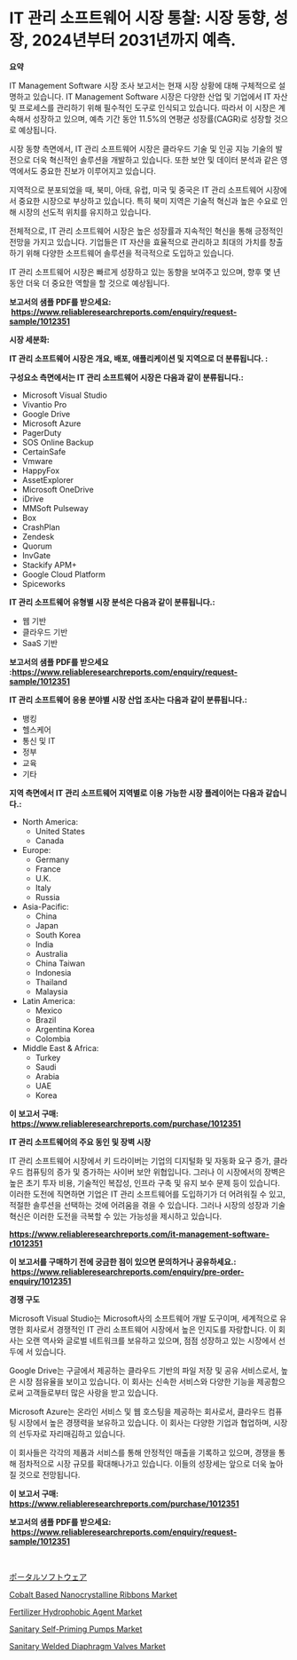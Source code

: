 <p><h1>IT 관리 소프트웨어 시장 통찰: 시장 동향, 성장, 2024년부터 2031년까지 예측.</h1></p><p><strong>요약</strong></p>
<p><p>IT Management Software 시장 조사 보고서는 현재 시장 상황에 대해 구체적으로 설명하고 있습니다. IT Management Software 시장은 다양한 산업 및 기업에서 IT 자산 및 프로세스를 관리하기 위해 필수적인 도구로 인식되고 있습니다. 따라서 이 시장은 계속해서 성장하고 있으며, 예측 기간 동안 11.5%의 연평균 성장률(CAGR)로 성장할 것으로 예상됩니다.</p><p>시장 동향 측면에서, IT 관리 소프트웨어 시장은 클라우드 기술 및 인공 지능 기술의 발전으로 더욱 혁신적인 솔루션을 개발하고 있습니다. 또한 보안 및 데이터 분석과 같은 영역에서도 중요한 진보가 이루어지고 있습니다.</p><p>지역적으로 분포되었을 때, 북미, 아태, 유럽, 미국 및 중국은 IT 관리 소프트웨어 시장에서 중요한 시장으로 부상하고 있습니다. 특히 북미 지역은 기술적 혁신과 높은 수요로 인해 시장의 선도적 위치를 유지하고 있습니다.</p><p>전체적으로, IT 관리 소프트웨어 시장은 높은 성장률과 지속적인 혁신을 통해 긍정적인 전망을 가지고 있습니다. 기업들은 IT 자산을 효율적으로 관리하고 최대의 가치를 창출하기 위해 다양한 소프트웨어 솔루션을 적극적으로 도입하고 있습니다.</p><p>IT 관리 소프트웨어 시장은 빠르게 성장하고 있는 동향을 보여주고 있으며, 향후 몇 년 동안 더욱 더 중요한 역할을 할 것으로 예상됩니다.</p></p>
<p><strong>보고서의 샘플 PDF를 받으세요: &nbsp;<a href="https://www.reliableresearchreports.com/enquiry/request-sample/1012351">https://www.reliableresearchreports.com/enquiry/request-sample/1012351</a></strong></p>
<p><strong>시장 세분화:</strong></p>
<p><strong> IT 관리 소프트웨어 시장은 개요, 배포, 애플리케이션 및 지역으로 더 분류됩니다. :</strong></p>
<p><strong>구성요소 측면에서는 IT 관리 소프트웨어 시장은 다음과 같이 분류됩니다.:</strong></p>
<p><ul><li>Microsoft Visual Studio</li><li>Vivantio Pro</li><li>Google Drive</li><li>Microsoft Azure</li><li>PagerDuty</li><li>SOS Online Backup</li><li>CertainSafe</li><li>Vmware</li><li>HappyFox</li><li>AssetExplorer</li><li>Microsoft OneDrive</li><li>iDrive</li><li>MMSoft Pulseway</li><li>Box</li><li>CrashPlan</li><li>Zendesk</li><li>Quorum</li><li>InvGate</li><li>Stackify APM+</li><li>Google Cloud Platform</li><li>Spiceworks</li></ul></p>
<p><strong> IT 관리 소프트웨어 유형별 시장 분석은 다음과 같이 분류됩니다.:</strong></p>
<p><ul><li>웹 기반</li><li>클라우드 기반</li><li>SaaS 기반</li></ul></p>
<p><strong>보고서의 샘플 PDF를 받으세요 :<a href="https://www.reliableresearchreports.com/enquiry/request-sample/1012351">https://www.reliableresearchreports.com/enquiry/request-sample/1012351</a></strong></p>
<p><strong> IT 관리 소프트웨어 응용 분야별 시장 산업 조사는 다음과 같이 분류됩니다.:</strong></p>
<p><ul><li>뱅킹</li><li>헬스케어</li><li>통신 및 IT</li><li>정부</li><li>교육</li><li>기타</li></ul></p>
<p><strong>지역 측면에서 IT 관리 소프트웨어 지역별로 이용 가능한 시장 플레이어는 다음과 같습니다.:</strong></p>
<p><ul>
    <li>
        North America:
        <ul>
            <li>United States</li>
            <li>Canada</li>
        </ul>
    </li>
    <li>
        Europe:
        <ul>
            <li>Germany</li>
            <li>France</li>
            <li>U.K.</li>
            <li>Italy</li>
            <li>Russia</li>
        </ul>
    </li>
    <li>
        Asia-Pacific:
        <ul>
            <li>China</li>
            <li>Japan</li>
            <li>South Korea</li>
            <li>India</li>
            <li>Australia</li>
            <li>China Taiwan</li>
            <li>Indonesia</li>
            <li>Thailand</li>
            <li>Malaysia</li>
        </ul>
    </li>
    <li>
        Latin America:
        <ul>
            <li>Mexico</li>
            <li>Brazil</li>
            <li>Argentina Korea</li>
            <li>Colombia</li>
        </ul>
    </li>
    <li>
        Middle East & Africa:
        <ul>
            <li>Turkey</li>
            <li>Saudi</li>
            <li>Arabia</li>
            <li>UAE</li>
            <li>Korea</li>
        </ul>
    </li>
    </ul></p>
<p><strong>이 보고서 구매: &nbsp;<a href="https://www.reliableresearchreports.com/purchase/1012351">https://www.reliableresearchreports.com/purchase/1012351</a></strong></p>
<p><strong>IT 관리 소프트웨어의 주요 동인 및 장벽 시장</strong></p>
<p><p>IT 관리 소프트웨어 시장에서 키 드라이버는 기업의 디지털화 및 자동화 요구 증가, 클라우드 컴퓨팅의 증가 및 증가하는 사이버 보안 위협입니다. 그러나 이 시장에서의 장벽은 높은 초기 투자 비용, 기술적인 복잡성, 인프라 구축 및 유지 보수 문제 등이 있습니다. 이러한 도전에 직면하면 기업은 IT 관리 소프트웨어를 도입하기가 더 어려워질 수 있고, 적절한 솔루션을 선택하는 것에 어려움을 겪을 수 있습니다. 그러나 시장의 성장과 기술 혁신은 이러한 도전을 극복할 수 있는 가능성을 제시하고 있습니다.</p></p>
<p><strong><a href="https://www.reliableresearchreports.com/it-management-software-r1012351">https://www.reliableresearchreports.com/it-management-software-r1012351</a></strong></p>
<p><strong>이 보고서를 구매하기 전에 궁금한 점이 있으면 문의하거나 공유하세요.: &nbsp;<a href="https://www.reliableresearchreports.com/enquiry/pre-order-enquiry/1012351">https://www.reliableresearchreports.com/enquiry/pre-order-enquiry/1012351</a></strong></p>
<p><strong>경쟁 구도</strong></p>
<p><p>Microsoft Visual Studio는 Microsoft사의 소프트웨어 개발 도구이며, 세계적으로 유명한 회사로서 경쟁적인 IT 관리 소프트웨어 시장에서 높은 인지도를 자랑합니다. 이 회사는 오랜 역사와 글로벌 네트워크를 보유하고 있으며, 점점 성장하고 있는 시장에서 선두에 서 있습니다. </p><p>Google Drive는 구글에서 제공하는 클라우드 기반의 파일 저장 및 공유 서비스로서, 높은 시장 점유율을 보이고 있습니다. 이 회사는 신속한 서비스와 다양한 기능을 제공함으로써 고객들로부터 많은 사랑을 받고 있습니다.</p><p>Microsoft Azure는 온라인 서비스 및 웹 호스팅을 제공하는 회사로서, 클라우드 컴퓨팅 시장에서 높은 경쟁력을 보유하고 있습니다. 이 회사는 다양한 기업과 협업하며, 시장의 선두자로 자리매김하고 있습니다.</p><p>이 회사들은 각각의 제품과 서비스를 통해 안정적인 매출을 기록하고 있으며, 경쟁을 통해 점차적으로 시장 규모를 확대해나가고 있습니다. 이들의 성장세는 앞으로 더욱 높아질 것으로 전망됩니다.</p></p>
<p><strong>이 보고서 구매: &nbsp; <a href="https://www.reliableresearchreports.com/purchase/1012351">https://www.reliableresearchreports.com/purchase/1012351</a></strong></p>
<p><strong>보고서의 샘플 PDF를 받으세요: &nbsp;<a href="https://www.reliableresearchreports.com/enquiry/request-sample/1012351">https://www.reliableresearchreports.com/enquiry/request-sample/1012351</a></strong><strong></strong></p>
<p>&nbsp;</p>
<p><p><a href="https://github.com/dadanedu33/Market-Research-Report-List-1/blob/main/637178745070.md">ポータルソフトウェア</a></p><p><a href="https://issuu.com/reportprime-2/docs/cobalt-based-nanocrystalline-ribbons-market-size-2">Cobalt Based Nanocrystalline Ribbons Market</a></p><p><a href="https://acidic-farm-354.notion.site/Analyzing-Fertilizer-Hydrophobic-Agent-Market-Global-Industry-Perspective-and-Forecast-2024-to-203-000b86e89e9c4510980f6ac693fdd374">Fertilizer Hydrophobic Agent Market</a></p><p><a href="https://github.com/markusgodoy/Market-Research-Report-List-3/blob/main/sanitary-self-priming-pumps-market.md">Sanitary Self-Priming Pumps Market</a></p><p><a href="https://github.com/luckyshygirl/Market-Research-Report-List-4/blob/main/sanitary-welded-diaphragm-valves-market.md">Sanitary Welded Diaphragm Valves Market</a></p></p>